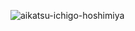 ![aikatsu-ichigo-hoshimiya](https://github.com/84chain/aikatsu/assets/74632866/0d4ed67a-fad9-4a70-a7c0-8499cb3c45a3)
